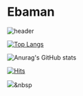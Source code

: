 # Ebaman

![header](https://capsule-render.vercel.app/api?type=waving&color=auto&height=250&section=header&text=Seungmin%20Park&fontSize=90)

[![Top Langs](https://github-readme-stats.vercel.app/api/top-langs/?username=smpark0213&layout=compact)](https://github.com/smpark0213/Park-Seung-min)


![Anurag's GitHub stats](https://github-readme-stats.vercel.app/api?username=smpark0213&show_icons=true&theme=radical&count_private=true&include_all_commits=ture&show_icons)


[![Hits](https://hits.seeyoufarm.com/api/count/incr/badge.svg?url=https%3A%2F%2Fgithub.com%2Fsmpark0213%2Fhit-counter&count_bg=%239200FF&title_bg=%2300E7FF&icon=&icon_color=%23F30000&title=Hits&edge_flat=false)](https://hits.seeyoufarm.com)


<img src="https://img.shields.io/badge/C-FF0000?style=flat-square&logo=#A8B9CC&logoColor=white"/></a>&nbsp 


